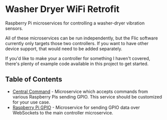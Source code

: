 # Washer Dryer WiFi Retrofit
Raspberry Pi microservices for controlling a washer-dryer vibration sensors.

All of these microservices can be run independently, but the Flic software currently only targets those two controllers. If you want to have other device support, that would need to be added separately.

If you'd like to make your a controller for something I haven't covered, there's plenty of example code available in this project to get started.

## Table of Contents
- [Central Command](packages/central-command) - Microservice which accepts commands from various Raspberry Pis sending GPIO. This service should be customized for your use case.
- [Raspberry Pi GPIO](packages/raspberry-pi-gpio) - Microservice for sending GPIO data over WebSockets to the main controller microservice.
